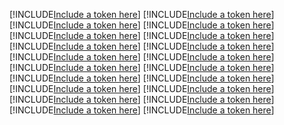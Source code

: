 [!INCLUDE[Include a token here](refs1530843097785/r1.md)]
[!INCLUDE[Include a token here](refs1530843097785/r2.md)]
[!INCLUDE[Include a token here](refs1530843097785/r3.md)]
[!INCLUDE[Include a token here](refs1530843097785/r4.md)]
[!INCLUDE[Include a token here](refs1530843097785/r5.md)]
[!INCLUDE[Include a token here](refs1530843097785/r6.md)]
[!INCLUDE[Include a token here](refs1530843097785/r7.md)]
[!INCLUDE[Include a token here](refs1530843097785/r8.md)]
[!INCLUDE[Include a token here](refs1530843097785/r9.md)]
[!INCLUDE[Include a token here](refs1530843097785/r10.md)]
[!INCLUDE[Include a token here](refs1530843097785/r11.md)]
[!INCLUDE[Include a token here](refs1530843097785/r12.md)]
[!INCLUDE[Include a token here](refs1530843097785/r13.md)]
[!INCLUDE[Include a token here](refs1530843097785/r14.md)]
[!INCLUDE[Include a token here](refs1530843097785/r15.md)]
[!INCLUDE[Include a token here](refs1530843097785/r16.md)]
[!INCLUDE[Include a token here](refs1530843097785/r17.md)]
[!INCLUDE[Include a token here](refs1530843097785/r18.md)]
[!INCLUDE[Include a token here](refs1530843097785/r19.md)]
[!INCLUDE[Include a token here](refs1530843097785/r20.md)]